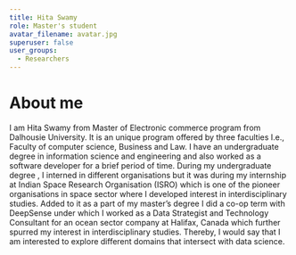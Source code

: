 ```yaml
---
title: Hita Swamy
role: Master's student
avatar_filename: avatar.jpg
superuser: false
user_groups:
  - Researchers
---
```

# About me
I am Hita Swamy from Master of Electronic commerce program from Dalhousie University. It is an unique program offered by three faculties I.e., Faculty of computer science, Business and Law. I have an undergraduate degree in information science and engineering and also worked as a software developer for a brief period of time. During my undergraduate degree , I interned in different organisations but it was during my internship at Indian Space Research Organisation (ISRO) which is one of the pioneer organisations in space sector where I developed interest in interdisciplinary studies. Added to it as a part of my master’s degree I did a co-op term with DeepSense under which I worked as a Data Strategist and Technology Consultant for an ocean sector company at Halifax, Canada which further spurred my interest in interdisciplinary studies. Thereby, I would say that I am interested to explore different domains that intersect with data science.
